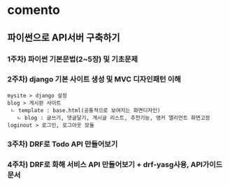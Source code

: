 # comento
## 파이썬으로 API서버 구축하기
### 1주차) 파이썬 기본문법(2~5장) 및 기초문제
### 2주차) django 기본 사이트 생성 및 MVC 디자인패턴 이해
```
mysite > django 설정
blog > 게시판 사이트
 ㄴ template : base.html(공통적으로 보여지는 화면디자인)
   ㄴ blog : 글쓰기, 댓글달기, 게시글 리스트, 추천기능, 앵커 엘리먼트 화면고정
loginout > 로그인, 로그아웃 모듈
```

### 3주차) DRF로 Todo API 만들어보기

### 4주차) DRF로 화해 서비스 API 만들어보기 + drf-yasg사용, API가이드문서 
